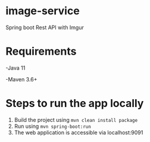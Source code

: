 # image-service
Spring boot Rest API with Imgur

# Requirements
  -Java 11
  
  -Maven 3.6+
# Steps to run the app locally
1. Build the project using
  ```mvn clean install package```
2. Run using ```mvn spring-boot:run```
3. The web application is accessible via localhost:9091

